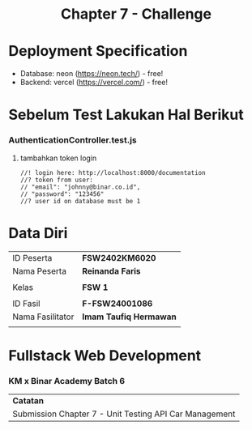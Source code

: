 <h1 align="center">
  Chapter 7 - Challenge
</h1>

# Deployment Specification

- Database: neon (https://neon.tech/) - free!
- Backend: vercel (https://vercel.com/) - free!

# Sebelum Test Lakukan Hal Berikut

### AuthenticationController.test.js

1. tambahkan token login
   ```
   //! login here: http://localhost:8000/documentation
   //? token from user:
   // "email": "johnny@binar.co.id",
   // "password": "123456"
   //? user id on database must be 1
   ```

# Data Diri

|                  |                          |
| ---------------- | ------------------------ |
| ID Peserta       | **FSW2402KM6020**        |
| Nama Peserta     | **Reinanda Faris**       |
|                  |                          |
| Kelas            | **FSW 1**                |
|                  |                          |
| ID Fasil         | **F-FSW24001086**        |
| Nama Fasilitator | **Imam Taufiq Hermawan** |
|                  |                          |

# Fullstack Web Development

### KM x Binar Academy Batch 6

|                                                        |
| ------------------------------------------------------ |
| **Catatan**                                            |
| Submission Chapter 7 - Unit Testing API Car Management |
